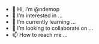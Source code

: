 - 👋 Hi, I’m @ndemop
- 👀 I’m interested in ...
- 🌱 I’m currently learning ...
- 💞️ I’m looking to collaborate on ...
- 📫 How to reach me ...

<!---
ndemop/ndemop is a ✨ special ✨ repository because its `README.md` (this file) appears on your GitHub profile.
You can click the Preview link to take a look at your changes.
--->
